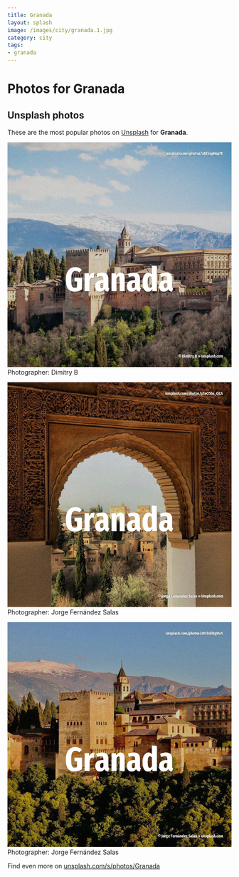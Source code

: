 ```yaml
---
title: Granada
layout: splash
image: /images/city/granada.1.jpg
category: city
tags:
- granada
---
```

# Photos for Granada
 
## Unsplash photos
These are the most popular photos on [Unsplash](https://unsplash.com) for **Granada**.
 
![Granada](/images/city/granada.1.jpg)
Photographer:  Dimitry B
 
![Granada](/images/city/granada.2.jpg)
Photographer:  Jorge Fernández Salas
 
![Granada](/images/city/granada.3.jpg)
Photographer:  Jorge Fernández Salas
 
Find even more on [unsplash.com/s/photos/Granada](https://unsplash.com/s/photos/Granada)
 
